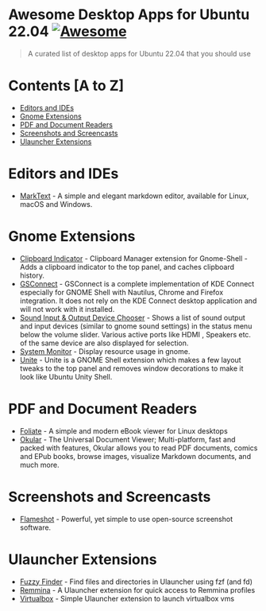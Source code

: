 # Awesome Desktop Apps for Ubuntu 22.04 [![Awesome](https://cdn.rawgit.com/sindresorhus/awesome/d7305f38d29fed78fa85652e3a63e154dd8e8829/media/badge.svg)](https://github.com/sindresorhus/awesome)
> A curated list of desktop apps for Ubuntu 22.04 that you should use

# Contents [A to Z]
- [Editors and IDEs](#editors-and-ides)
- [Gnome Extensions](#gnome-extensions)
- [PDF and Document Readers](#pdf-and-document-readers)
- [Screenshots and Screencasts](#screenshots-and-screencasts)
- [Ulauncher Extensions](#ulauncher-extensions)

# Editors and IDEs
- [MarkText](https://github.com/marktext/marktext) - A simple and elegant markdown editor, available for Linux, macOS and Windows.

# Gnome Extensions
- [Clipboard Indicator](https://extensions.gnome.org/extension/779/clipboard-indicator/) - Clipboard Manager extension for Gnome-Shell - Adds a clipboard indicator to the top panel, and caches clipboard history.
- [GSConnect](https://extensions.gnome.org/extension/1319/gsconnect/) - GSConnect is a complete implementation of KDE Connect especially for GNOME Shell with Nautilus, Chrome and Firefox integration. It does not rely on the KDE Connect desktop application and will not work with it installed.
- [Sound Input & Output Device Chooser](https://extensions.gnome.org/extension/906/sound-output-device-chooser/) - Shows a list of sound output and input devices (similar to gnome sound settings) in the status menu below the volume slider. Various active ports like HDMI , Speakers etc. of the same device are also displayed for selection. 
- [System Monitor](https://extensions.gnome.org/extension/1064/system-monitor/) - Display resource usage in gnome.
- [Unite](https://extensions.gnome.org/extension/1287/unite/) - Unite is a GNOME Shell extension which makes a few layout tweaks to the top panel and removes window decorations to make it look like Ubuntu Unity Shell.


# PDF and Document Readers
- [Foliate](https://johnfactotum.github.io/foliate/) - A simple and modern eBook viewer for Linux desktops
- [Okular](https://okular.kde.org/) - The Universal Document Viewer; Multi-platform, fast and packed with features, Okular allows you to read PDF documents, comics and EPub books, browse images, visualize Markdown documents, and much more.

# Screenshots and Screencasts
- [Flameshot](https://flameshot.org/) - Powerful, yet simple to use open-source screenshot software.

# Ulauncher Extensions
- [Fuzzy Finder](https://github.com/hillaryychan/ulauncher-fzf) - Find files and directories in Ulauncher using fzf (and fd)
- [Remmina](https://github.com/noam09/ulauncher-remmina) - A Ulauncher extension for quick access to Remmina profiles
- [Virtualbox](https://github.com/luispabon/ulauncher-virtualbox) - Simple Ulauncher extension to launch virtualbox vms
